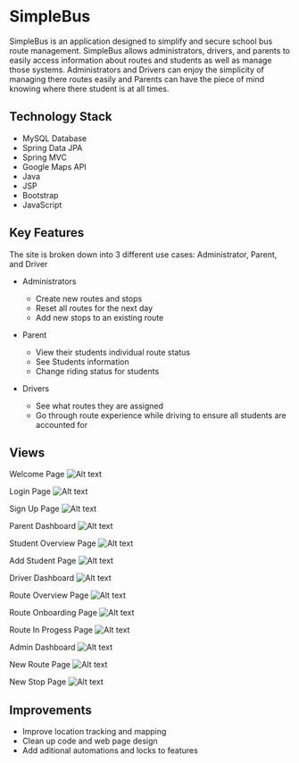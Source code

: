 # SimpleBus

SimpleBus is an application designed to simplify and secure school bus route management.  SimpleBus allows administrators, drivers, and parents to easily access information about routes and students as well as manage those systems.  Administrators and Drivers can enjoy the simplicity of managing there routes easily and Parents can have the piece of mind knowing where there student is at all times.

## Technology Stack

- MySQL Database
- Spring Data JPA
- Spring MVC
- Google Maps API
- Java
- JSP
- Bootstrap
- JavaScript

## Key Features

The site is broken down into 3 different use cases: Administrator, Parent, and Driver

- Administrators
    - Create new routes and stops
    - Reset all routes for the next day
    - Add new stops to an existing route

- Parent
    - View their students individual route status
    - See Students information
    - Change riding status for students

- Drivers
    - See what routes they are assigned
    - Go through route experience while driving to ensure all students are accounted for

## Views

Welcome Page
![Alt text](src/main/webapp/pub/images/welcome-page.png "welcome")

Login Page
![Alt text](src/main/webapp/pub/images/login-page.png "login")

Sign Up Page
![Alt text](src/main/webapp/pub/images/signup-page.png "sign up")

Parent Dashboard
![Alt text](src/main/webapp/pub/images/parent-dashboard.png "parent")

Student Overview Page
![Alt text](src/main/webapp/pub/images/student-overview.png "student overview")

Add Student Page
![Alt text](src/main/webapp/pub/images/add-student.png "add student")

Driver Dashboard
![Alt text](src/main/webapp/pub/images/driver-dashboard.png "driver")

Route Overview Page
![Alt text](src/main/webapp/pub/images/route-overview-page.png "route overview")

Route Onboarding Page
![Alt text](src/main/webapp/pub/images/route-onboarding.png "onboarding")

Route In Progess Page
![Alt text](src/main/webapp/pub/images/route-in-progress-page.png "route in progress")

Admin Dashboard
![Alt text](src/main/webapp/pub/images/admin-dashboard.png "admin")

New Route Page
![Alt text](src/main/webapp/pub/images/new-route-page.png "New Route")

New Stop Page
![Alt text](src/main/webapp/pub/images/new-stop-page.png "New Stop")

## Improvements

  - Improve location tracking and mapping
  - Clean up code and web page design
  - Add aditional automations and locks to features
